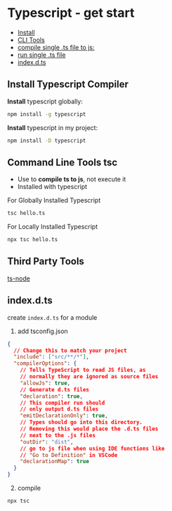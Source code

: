 # Typescript - get start

* [Install](#install)
* [CLI Tools](#cli-tools)
* [compile single .ts file to js:](#compile-single-ts-file-to-js)
* [run single .ts file](#run-single-ts-file)
* [index.d.ts](#indexdts)

## Install Typescript Compiler

**Install** typescript globally:

```bash
npm install -g typescript
```

**Install** typescript in my project:

```bash
npm install -D typescript
```

## Command Line Tools tsc

- Use to **compile ts to js**, not execute it
- Installed with typescript

For Globally Installed Typescript

```sh
tsc hello.ts
```

For Locally Installed Typescript

```sh
npx tsc hello.ts
```

## Third Party Tools

[ts-node](typescript-ts-node.md)

## index.d.ts

create `index.d.ts` for a module

1. add tsconfig.json

```json
{
  // Change this to match your project
  "include": ["src/**/*"],
  "compilerOptions": {
    // Tells TypeScript to read JS files, as
    // normally they are ignored as source files
    "allowJs": true,
    // Generate d.ts files
    "declaration": true,
    // This compiler run should
    // only output d.ts files
    "emitDeclarationOnly": true,
    // Types should go into this directory.
    // Removing this would place the .d.ts files
    // next to the .js files
    "outDir": "dist",
    // go to js file when using IDE functions like
    // "Go to Definition" in VSCode
    "declarationMap": true
  }
}
```

2. compile

```sh
npx tsc
```


